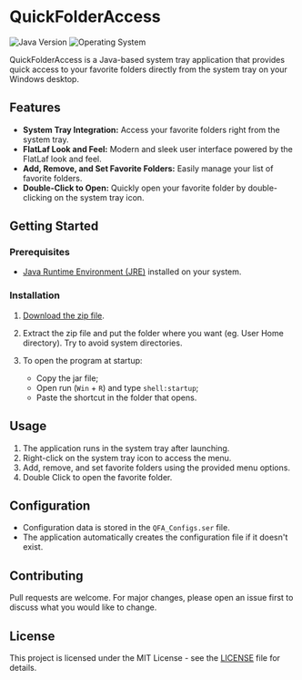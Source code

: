 # QuickFolderAccess
![Java Version](https://img.shields.io/badge/JDK-19-red.svg)
![Operating System](https://img.shields.io/badge/OS-Windows-blue.svg)

QuickFolderAccess is a Java-based system tray application that provides quick access to your favorite folders directly from the system tray on your Windows desktop.

## Features

- **System Tray Integration:** Access your favorite folders right from the system tray.
- **FlatLaf Look and Feel:** Modern and sleek user interface powered by the FlatLaf look and feel.
- **Add, Remove, and Set Favorite Folders:** Easily manage your list of favorite folders.
- **Double-Click to Open:** Quickly open your favorite folder by double-clicking on the system tray icon.

## Getting Started

### Prerequisites

- [Java Runtime Environment (JRE)](https://www.java.com/en/download/) installed on your system.

### Installation

1. [Download the zip file](https://github.com/AlfredoJSpera/QuickFolderAccess/releases).

2. Extract the zip file and put the folder where you want (eg. User Home directory). Try to avoid system directories.
3. To open the program at startup:
   - Copy the jar file;
   - Open run (`Win` + `R`) and type `shell:startup`;
   - Paste the shortcut in the folder that opens.

## Usage

1. The application runs in the system tray after launching.
2. Right-click on the system tray icon to access the menu.
3. Add, remove, and set favorite folders using the provided menu options.
4. Double Click to open the favorite folder.

## Configuration

- Configuration data is stored in the `QFA_Configs.ser` file.
- The application automatically creates the configuration file if it doesn't exist.

## Contributing

Pull requests are welcome. For major changes, please open an issue first to discuss what you would like to change.

## License

This project is licensed under the MIT License - see the [LICENSE](LICENSE) file for details.
